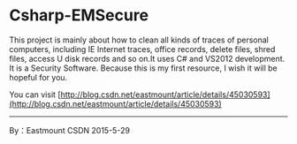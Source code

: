 # Csharp-EMSecure
This project is mainly about how to clean all kinds of traces of personal computers, including IE Internet traces, office records, delete files, shred files, access U disk records and so on.It uses C# and VS2012 development. It is a Security Software. Because this is my first resource, I wish it will be hopeful for you.


You can visit [http://blog.csdn.net/eastmount/article/details/45030593](http://blog.csdn.net/eastmount/article/details/45030593)

---


By：Eastmount CSDN 2015-5-29 
